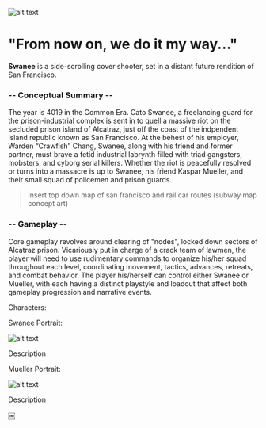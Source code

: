 ![alt text](http://i.imgur.com/XyZsxcF.gif)
# "From now on, we do it my way..."

**Swanee** is a side-scrolling cover shooter, set in a distant future rendition of San Francisco.

### -- Conceptual Summary --
The year is 4019 in the Common Era.  Cato Swanee, a freelancing guard for the prison-industrial complex is sent in to quell a massive  riot on the secluded prison island of Alcatraz, just off the coast of the indpendent island republic known as San Francisco.  At the behest of his employer, Warden “Crawfish” Chang, Swanee, along with his friend and former partner, must brave a fetid industrial labrynth filled with triad gangsters, mobsters, and cyborg serial killers.  Whether the riot is peacefully resolved or turns into a massacre is up to Swanee, his friend Kaspar Mueller, and their small squad of policemen and prison guards.

>Insert top down map of san francisco and rail car routes (subway map concept art)

### -- Gameplay --
Core gameplay revolves around clearing of "nodes", locked down sectors of Alcatraz prison.  Vicariously put in charge of a crack team of lawmen, the player will need to use rudimentary commands to organize his/her squad throughout each level, coordinating movement, tactics, advances, retreats, and combat behavior.  The player his/herself can control either Swanee or Mueller, with each having a distinct playstyle and loadout that affect both gameplay progression and narrative events.

Characters:

Swanee Portrait:

![alt text](http://i.imgur.com/3nsiWE5.png)

Description

Mueller Portrait:

![alt text](http://i.imgur.com/o8QXkWl.png)

Description


￼
